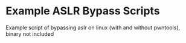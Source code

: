 # Example ASLR Bypass Scripts

Example script of bypassing aslr on linux (with and without pwntools), binary not included
